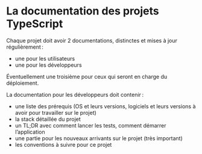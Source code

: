 # La documentation des projets TypeScript

Chaque projet doit avoir 2 documentations, distinctes et mises à jour régulièrement :

- une pour les utilisateurs
- une pour les développeurs

Éventuellement une troisième pour ceux qui seront en charge du déploiement.

La documentation pour les développeurs doit contenir :

- une liste des prérequis (OS et leurs versions, logiciels et leurs versions à avoir pour travailler sur le projet)
- la stack détaillée du projet
- un TL;DR avec comment lancer les tests, comment démarrer l’application
- une partie pour les nouveaux arrivants sur le projet (très important)
- les conventions à suivre pour ce projet
